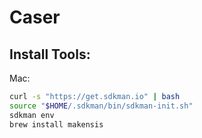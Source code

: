 Caser
=====




Install Tools:
--------------

Mac:

```bash
curl -s "https://get.sdkman.io" | bash
source "$HOME/.sdkman/bin/sdkman-init.sh"
sdkman env
brew install makensis
```
